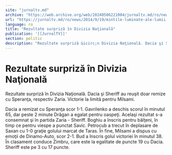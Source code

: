 ```yaml
---
site: "jurnaltv.md"
archive: "https://web.archive.org/web/20240506221004/jurnaltv.md/ro/news/2014/9/19/mintile-luminate-ale-lumii-la-chisinau-10060029/"
url: "https://jurnaltv.md/ro/news/2014/9/19/mintile-luminate-ale-lumii-la-chisinau-10060029/"
language: ro
title: "Rezultate surpriză în Divizia Naţională"
publication: '[[JurnalTV]]'
section: politic
description: "Rezultate surpriză &icirc;n Divizia Naţională. Dacia şi Sheriff au reuşit doar remize cu Speranţa, respectiv Zaria. Victorie la limită pentru Milsami...."
---
```


# Rezultate surpriză în Divizia Naţională

Rezultate surpriză în Divizia Naţională. Dacia şi Sheriff au reuşit doar remize cu Speranţa, respectiv Zaria. Victorie la limită pentru Milsami.

Dacia a remizat cu Speranţa scor 1-1. Gavrilenko a deschis scorul în minutul 65, dar peste 2 minute Drăgan a egalat pentru oaspeţi. Acelaşi rezultat s-a consemnat şi în partida Zaria - Sheriff. Boghiu a înscris pentru bălţeni, în timp ce pentru viespe a punctat Savic. Petrocub a trecut în deplasare de Saxan cu 1-0 graţie golului marcat de Taras. În fine, Milsami a dispus cu emoţii de Dinamo-Auto, scor 2-1. Bud a înscris golul victoriei în minutul 38. În clasament conduce Zimbru, care este la egalitate de puncte 19 cu Dacia. Sheriff este pe 3 cu 17 puncte.